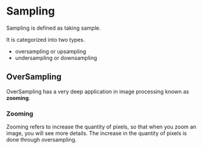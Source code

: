 # Sampling

Sampling is defined as taking sample.

It is categorized into two types.
- oversampling or upsampling
- undersampling or downsampling

## OverSampling

OverSampling has a very deep application in image processing known as **zooming**.

### Zooming

Zooming refers to increase the quantity of pixels, so that when you zoom an image, you will see more details. 
The increase in the quantity of pixels is done through oversampling.